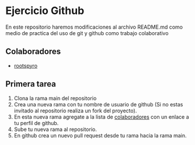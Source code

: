 # Ejercicio Github
En este repositorio haremos modificaciones al archivo README.md como medio de practica del uso de git y github como trabajo colaborativo

## Colaboradores
- [rootspyro](https://github.com/rootspyro)

## Primera tarea

1. Clona la rama main del repositorio
2. Crea una nueva rama con tu nombre de usuario de github (Si no estas invitado al repositorio realiza un fork del proyecto).
3. En esta nueva rama agregate a la lista de [colaboradores](#colaboradores) con un enlace a tu perfil de github.
4. Sube tu nueva rama al repositorio.
5. En github crea un nuevo pull request desde tu rama hacia la rama main.
